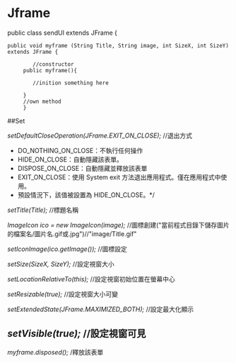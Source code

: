 # Jframe
  
  public class sendUI extends JFrame {
  
  
  ```
  public void myframe (String Title, String image, int SizeX, int SizeY) extends JFrame {
  
          //constructor
       public myframe(){
          
          //inition something here
       
       }
       //own method
       }
```
 
##Set
 
*setDefaultCloseOperation(JFrame.EXIT_ON_CLOSE);* //退出方式
  
  + DO_NOTHING_ON_CLOSE：不執行任何操作
  + HIDE_ON_CLOSE：自動隱藏該表單。
  + DISPOSE_ON_CLOSE：自動隱藏並釋放該表單
  + EXIT_ON_CLOSE：使用 System exit 方法退出應用程式。僅在應用程式中使用。
  + 預設情況下，該值被設置為 HIDE_ON_CLOSE。*/
        
        
        
*setTitle(Title);* //標題名稱
        
*ImageIcon ico = new ImageIcon(image);* //圖標創建("當前程式目錄下儲存圖片的檔案名/圖片名.gif或.jpg")//"image/Title.gif"
        
*setIconImage(ico.getImage());* //圖標設定
        
*setSize(SizeX, SizeY);* //設定視窗大小
        
*setLocationRelativeTo(this);* //設定視窗初始位置在螢幕中心
        
*setResizable(true);* //設定視窗大小可變
        
*setExtendedState(JFrame.MAXIMIZED_BOTH);* //設定最大化顯示
        
*setVisible(true);* //設定視窗可見
-------------------
*myframe.disposed();* /釋放該表單
